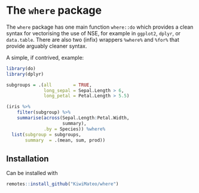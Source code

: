 # The `where` package

The `where` package has one main function `where::do` which provides a clean
syntax for vectorising the use of NSE, for example in `ggplot2`, `dplyr`, or
`data.table`. There are also two (infix) wrappers `%where%` and `%for%` that
provide arguably cleaner syntax.

A simple, if contrived, example:

```r
library(do)
library(dplyr)

subgroups = .(all        = TRUE,
              long_sepal = Sepal.Length > 6,
              long_petal = Petal.Length > 5.5)

(iris %>%
    filter(subgroup) %>%
    summarise(across(Sepal.Length:Petal.Width,
                     summary),
              .by = Species)) %where%
  list(subgroup = subgroups,
       summary  = .(mean, sum, prod))
```

## Installation

Can be installed with

```r
remotes::install_github("KiwiMateo/where")
```
